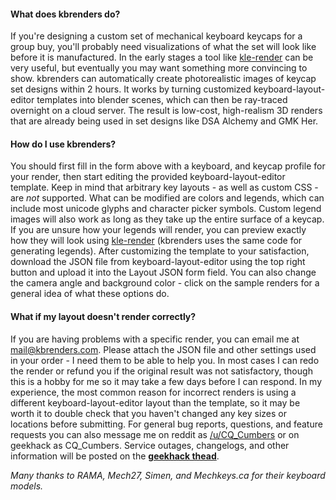 #### What does kbrenders do?

If you're designing a custom set of mechanical keyboard keycaps for a group buy, you'll probably need visualizations of what the set will look like before it is manufactured. In the early stages a tool like [kle-render](http://kle-render.herokuapp.com) can be very useful, but eventually you may want something more convincing to show. kbrenders can automatically create photorealistic images of keycap set designs within 2 hours. It works by turning customized keyboard-layout-editor templates into blender scenes, which can then be ray-traced overnight on a cloud server. The result is low-cost, high-realism 3D renders that are already being used in set designs like DSA Alchemy and GMK Her.

#### How do I use kbrenders?

You should first fill in the form above with a keyboard, and keycap profile for your render, then start editing the provided keyboard-layout-editor template. Keep in mind that arbitrary key layouts - as well as custom CSS - are *not* supported. What can be modified are colors and legends, which can include most unicode glyphs and character picker symbols. Custom legend images will also work as long as they take up the entire surface of a keycap. If you are unsure how your legends will render, you can preview exactly how they will look using [kle-render](http://kle-render.herokuapp.com) (kbrenders uses the same code for generating legends). After customizing the template to your satisfaction, download the JSON file from keyboard-layout-editor using the top right button and upload it into the Layout JSON form field. You can also change the camera angle and background color - click on the sample renders for a general idea of what these options do.

#### What if my layout doesn't render correctly?
If you are having problems with a specific render, you can email me at mail@kbrenders.com. Please attach the JSON file and other settings used in your order - I need them to be able to help you. In most cases I can redo the render or refund you if the original result was not satisfactory, though this is a hobby for me so it may take a few days before I can respond. In my experience, the most common reason for incorrect renders is using a different keyboard-layout-editor layout than the template, so it may be worth it to double check that you haven't changed any key sizes or locations before submitting. For general bug reports, questions, and feature requests you can also message me on reddit as [/u/CQ_Cumbers](http://reddit.com/u/CQ_Cumbers) or on geekhack as CQ_Cumbers. Service outages, changelogs, and other information will be posted on the **[geekhack thead](https://geekhack.org/index.php?topic=92666.0)**. 

*Many thanks to RAMA, Mech27, Simen, and Mechkeys.ca for their keyboard models.*
